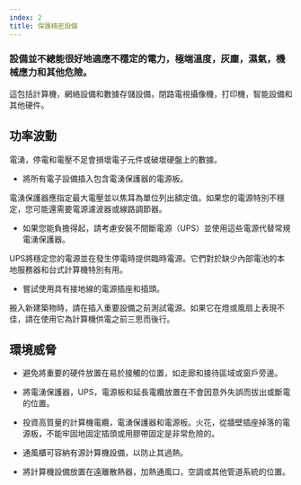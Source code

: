 ```yaml
---
index: 2
title: 保護精密設備
---
```

### 設備並不總能很好地適應不穩定的電力，極端溫度，灰塵，濕氣，機械應力和其他危險。

這包括計算機，網絡設備和數據存儲設備，閉路電視攝像機，打印機，智能設備和其他硬件。

## 功率波動

電湧，停電和電壓不足會損壞電子元件或破壞硬盤上的數據。

- 將所有電子設備插入包含電湧保護器的電源板。

電湧保護器應指定最大電壓並以焦耳為單位列出額定值。如果您的電源特別不穩定，您可能還需要電源濾波器或線路調節器。

- 如果您能負擔得起，請考慮安裝不間斷電源（UPS）並使用這些電源代替常規電湧保護器。

UPS將穩定您的電源並在發生停電時提供臨時電源。它們對於缺少內部電池的本地服務器和台式計算機特別有用。

- 嘗試使用具有接地線的電源插座和插頭。

搬入新建築物時，請在插入重要設備之前測試電源。如果它在燈或風扇上表現不佳，請在使用它為計算機供電之前三思而後行。

## 環境威脅

- 避免將重要的硬件放置在易於接觸的位置，如走廊和接待區域或窗戶旁邊。

- 將電湧保護器，UPS，電源板和延長電纜放置在不會因意外失誤而拔出或斷電的位置。

- 投資高質量的計算機電纜，電湧保護器和電源板。火花，從牆壁插座掉落的電源板，不能牢固地固定插頭或用膠帶固定是非常危險的。

- 通風櫃可容納有源計算機設備，以防止其過熱。

- 將計算機設備放置在遠離散熱器，加熱通風口，空調或其他管道系統的位置。
